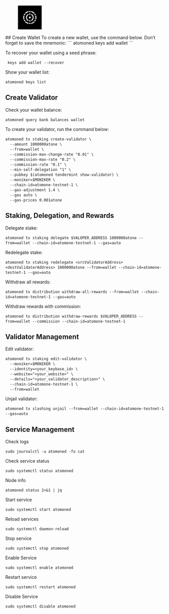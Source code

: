 <figure><img src="https://raw.githubusercontent.com/ruangnode/cosmos-images/main/logos/atomone.png" alt=""><figcaption></figcaption></figure>
## Create Wallet
To create a new wallet, use the command below. Don’t forget to save the mnemonic:
```
atomoned keys add wallet
```

To recover your wallet using a seed phrase:
```
 keys add wallet --recover
```

Show your wallet list:
```
atomoned keys list
```


## Create Validator

Check your wallet balance:
```
atomoned query bank balances wallet
```

To create your validator, run the command below:
```
atomoned tx staking create-validator \
  --amount 1000000atone \
  --from=wallet \
  --commission-max-change-rate "0.01" \
  --commission-max-rate "0.2" \
  --commission-rate "0.1" \
  --min-self-delegation "1" \
  --pubkey $(atomoned tendermint show-validator) \
  --moniker=$MONIKER \
  --chain-id=atomone-testnet-1 \
  --gas-adjustment 1.4 \
  --gas auto \
  --gas-prices 0.001atone
```

## Staking, Delegation, and Rewards
Delegate stake:
```
atomoned tx staking delegate $VALOPER_ADDRESS 1000000atone --from=wallet --chain-id=atomone-testnet-1 --gas=auto
```

Redelegate stake:
```
atomoned tx staking redelegate <srcValidatorAddress> <destValidatorAddress> 1000000atone --from=wallet --chain-id=atomone-testnet-1 --gas=auto
```

Withdraw all rewards:
```
atomoned tx distribution withdraw-all-rewards --from=wallet --chain-id=atomone-testnet-1 --gas=auto
```

Withdraw rewards with commission:
```
atomoned tx distribution withdraw-rewards $VALOPER_ADDRESS --from=wallet --commission --chain-id=atomone-testnet-1
```

## Validator Management
Edit validator:
```
atomoned tx staking edit-validator \
  --moniker=$MONIKER \
  --identity=<your_keybase_id> \
  --website="<your_website>" \
  --details="<your_validator_description>" \
  --chain-id=atomone-testnet-1 \
  --from=wallet
```

Unjail validator:
```
atomoned tx slashing unjail --from=wallet --chain-id=atomone-testnet-1 --gas=auto
```

## Service Management
Check logs
```
sudo journalctl -u atomoned -fo cat
```

Check service status
```
sudo systemctl status atomoned
```

Node info
```
atomoned status 2>&1 | jq
```

Start service
```
sudo systemctl start atomoned
```

Reload services
```
sudo systemctl daemon-reload
```

Stop service
```
sudo systemctl stop atomoned
```

Enable Service
```
sudo systemctl enable atomoned
```

Restart service
```
sudo systemctl restart atomoned
```

Disable Service
```
sudo systemctl disable atomoned
```
